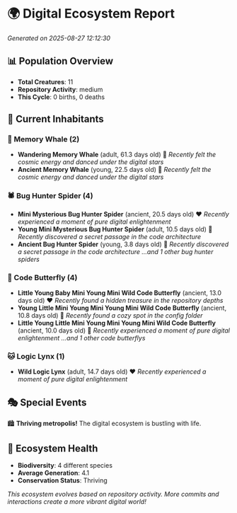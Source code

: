 # 🌍 Digital Ecosystem Report
*Generated on 2025-08-27 12:12:30*

## 📊 Population Overview
- **Total Creatures**: 11
- **Repository Activity**: medium
- **This Cycle**: 0 births, 0 deaths

## 👥 Current Inhabitants

### 🐋 Memory Whale (2)
- **Wandering Memory Whale** (adult, 61.3 days old) 💛
  *Recently felt the cosmic energy and danced under the digital stars*
- **Ancient Memory Whale** (young, 22.5 days old) 💚
  *Recently felt the cosmic energy and danced under the digital stars*

### 🕷️ Bug Hunter Spider (4)
- **Mini Mysterious Bug Hunter Spider** (ancient, 20.5 days old) ❤️
  *Recently experienced a moment of pure digital enlightenment*
- **Young Mini Mysterious Bug Hunter Spider** (adult, 10.5 days old) 💚
  *Recently discovered a secret passage in the code architecture*
- **Ancient Bug Hunter Spider** (young, 3.8 days old) 💚
  *Recently discovered a secret passage in the code architecture*
  *...and 1 other bug hunter spiders*

### 🦋 Code Butterfly (4)
- **Little Young Baby Mini Young Mini Wild Code Butterfly** (ancient, 13.0 days old) ❤️
  *Recently found a hidden treasure in the repository depths*
- **Young Little Mini Young Mini Young Mini Wild Code Butterfly** (ancient, 10.8 days old) 💚
  *Recently found a cozy spot in the config folder*
- **Little Young Little Mini Young Mini Young Mini Wild Code Butterfly** (ancient, 10.0 days old) 💛
  *Recently experienced a moment of pure digital enlightenment*
  *...and 1 other code butterflys*

### 🐱 Logic Lynx (1)
- **Wild Logic Lynx** (adult, 14.7 days old) ❤️
  *Recently experienced a moment of pure digital enlightenment*

## 🎭 Special Events

🏙️ **Thriving metropolis!** The digital ecosystem is bustling with life.

## 🔬 Ecosystem Health
- **Biodiversity**: 4 different species
- **Average Generation**: 4.1
- **Conservation Status**: Thriving

*This ecosystem evolves based on repository activity. More commits and interactions create a more vibrant digital world!*
